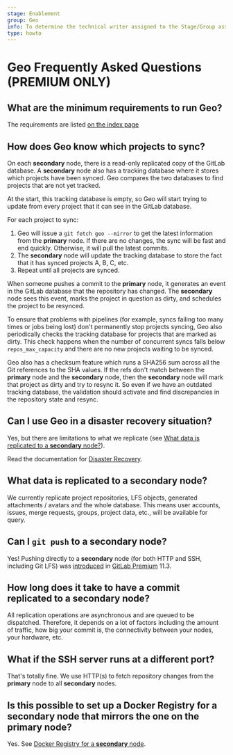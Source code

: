 ```yaml
---
stage: Enablement
group: Geo
info: To determine the technical writer assigned to the Stage/Group associated with this page, see https://about.gitlab.com/handbook/engineering/ux/technical-writing/#designated-technical-writers
type: howto
---
```


# Geo Frequently Asked Questions **(PREMIUM ONLY)**

## What are the minimum requirements to run Geo?

The requirements are listed [on the index page](../index.md#requirements-for-running-geo)

## How does Geo know which projects to sync?

On each **secondary** node, there is a read-only replicated copy of the GitLab database.
A **secondary** node also has a tracking database where it stores which projects have been synced.
Geo compares the two databases to find projects that are not yet tracked.

At the start, this tracking database is empty, so Geo will start trying to update from every project that it can see in the GitLab database.

For each project to sync:

1. Geo will issue a `git fetch geo --mirror` to get the latest information from the **primary** node.
   If there are no changes, the sync will be fast and end quickly. Otherwise, it will pull the latest commits.
1. The **secondary** node will update the tracking database to store the fact that it has synced projects A, B, C, etc.
1. Repeat until all projects are synced.

When someone pushes a commit to the **primary** node, it generates an event in the GitLab database that the repository has changed.
The **secondary** node sees this event, marks the project in question as dirty, and schedules the project to be resynced.

To ensure that problems with pipelines (for example, syncs failing too many times or jobs being lost) don't permanently stop projects syncing, Geo also periodically checks the tracking database for projects that are marked as dirty. This check happens when
the number of concurrent syncs falls below `repos_max_capacity` and there are no new projects waiting to be synced.

Geo also has a checksum feature which runs a SHA256 sum across all the Git references to the SHA values.
If the refs don't match between the **primary** node and the **secondary** node, then the **secondary** node will mark that project as dirty and try to resync it.
So even if we have an outdated tracking database, the validation should activate and find discrepancies in the repository state and resync.

## Can I use Geo in a disaster recovery situation?

Yes, but there are limitations to what we replicate (see
[What data is replicated to a **secondary** node?](#what-data-is-replicated-to-a-secondary-node)).

Read the documentation for [Disaster Recovery](../disaster_recovery/index.md).

## What data is replicated to a **secondary** node?

We currently replicate project repositories, LFS objects, generated
attachments / avatars and the whole database. This means user accounts,
issues, merge requests, groups, project data, etc., will be available for
query.

## Can I `git push` to a **secondary** node?

Yes! Pushing directly to a **secondary** node (for both HTTP and SSH, including Git LFS) was [introduced](https://about.gitlab.com/releases/2018/09/22/gitlab-11-3-released/) in [GitLab Premium](https://about.gitlab.com/pricing/#self-managed) 11.3.

## How long does it take to have a commit replicated to a **secondary** node?

All replication operations are asynchronous and are queued to be dispatched. Therefore, it depends on a lot of
factors including the amount of traffic, how big your commit is, the
connectivity between your nodes, your hardware, etc.

## What if the SSH server runs at a different port?

That's totally fine. We use HTTP(s) to fetch repository changes from the **primary** node to all **secondary** nodes.

## Is this possible to set up a Docker Registry for a **secondary** node that mirrors the one on the **primary** node?

Yes. See [Docker Registry for a **secondary** node](docker_registry.md).
